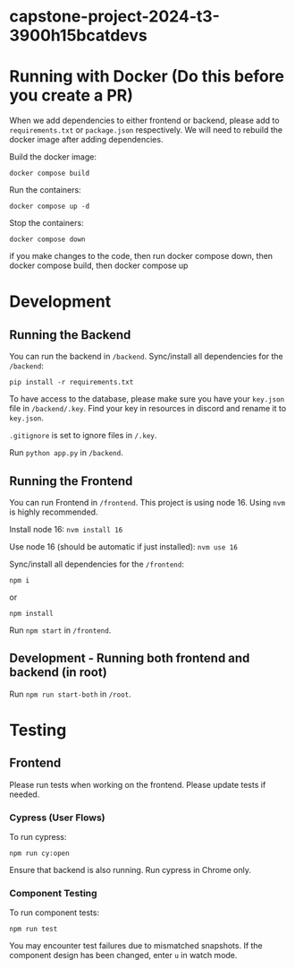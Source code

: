 # capstone-project-2024-t3-3900h15bcatdevs

# Running with Docker (Do this before you create a PR)

When we add dependencies to either frontend or backend, please add to `requirements.txt` or `package.json` respectively. We will need to rebuild the docker image after adding dependencies.

Build the docker image:

```
docker compose build
```

Run the containers:

```
docker compose up -d 
```

Stop the containers:

```
docker compose down
```

if you make changes to the code, then run docker compose down, then docker compose build, then docker compose up

# Development

## Running the Backend 

You can run the backend in `/backend`. 
Sync/install all dependencies for the `/backend`:

```
pip install -r requirements.txt
```

To have access to the database, please make sure you have your `key.json` file in `/backend/.key`. Find your key in resources in discord and rename it to `key.json`.

`.gitignore` is set to ignore files in `/.key`.

Run `python app.py` in `/backend`.

## Running the Frontend 

You can run Frontend in `/frontend`.
This project is using node 16. Using `nvm` is highly recommended.

Install node 16:
`nvm install 16`

Use node 16 (should be automatic if just installed):
`nvm use 16`

Sync/install all dependencies for the `/frontend`:

```
npm i
```

or

```
npm install
```

Run `npm start` in `/frontend`.

## Development - Running both frontend and backend (in root)

Run `npm run start-both` in `/root`.

# Testing

## Frontend

Please run tests when working on the frontend. Please update tests if needed.

### Cypress (User Flows)

To run cypress:

```
npm run cy:open
```

Ensure that backend is also running. Run cypress in Chrome only.

### Component Testing

To run component tests:

```
npm run test
```

You may encounter test failures due to mismatched snapshots. If the component design has been changed, enter `u` in watch mode.
